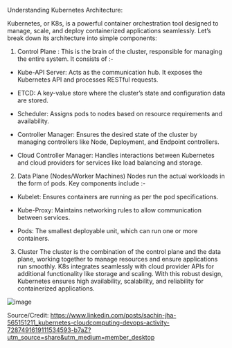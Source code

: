 Understanding Kubernetes Architecture:

Kubernetes, or K8s, is a powerful container orchestration tool designed to manage, scale, and deploy containerized applications seamlessly. Let’s break down its architecture into simple components:

1. Control Plane :
This is the brain of the cluster, responsible for managing the entire system. It consists of :-

* Kube-API Server: Acts as the communication hub. It exposes the Kubernetes API and processes RESTful requests.

* ETCD: A key-value store where the cluster’s state and configuration data are stored.

* Scheduler: Assigns pods to nodes based on resource requirements and availability.
* Controller Manager: Ensures the desired state of the cluster by managing controllers like Node, Deployment, and Endpoint controllers.
* Cloud Controller Manager: Handles interactions between Kubernetes and cloud providers for services like load balancing and storage.

2. Data Plane (Nodes/Worker Machines)
Nodes run the actual workloads in the form of pods. Key components include :-

* Kubelet: Ensures containers are running as per the pod specifications.

* Kube-Proxy: Maintains networking rules to allow communication between services.
* Pods: The smallest deployable unit, which can run one or more containers.

3. Cluster
The cluster is the combination of the control plane and the data plane, working together to manage resources and ensure applications run smoothly.
K8s integrates seamlessly with cloud provider APIs for additional functionality like storage and scaling.
With this robust design, Kubernetes ensures high availability, scalability, and reliability for containerized applications.

![image](https://github.com/user-attachments/assets/3d02a688-c17e-4bfc-bcdf-079225b1cef3)

Source/Credit: https://www.linkedin.com/posts/sachin-jha-565151211_kubernetes-cloudcomputing-devops-activity-7287491619111534593-b7aZ?utm_source=share&utm_medium=member_desktop
